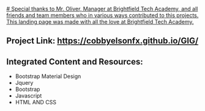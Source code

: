 <ins># Special thanks to Mr. Oliver, Manager at Brightfield Tech Academy, and all friends and team members who in various ways contributed to this projects. This landing page was made with all the love at Brightfield Tech Academy.</ins>

## Project Link: https://cobbyelsonfx.github.io/GIG/


## Integrated Content and Resources:
* Bootstrap Material Design 
* Jquery 
* Bootstrap 
* Javascript 
* HTML AND CSS


 

